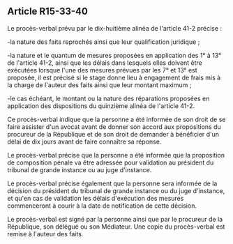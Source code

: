 Article R15-33-40
----
Le procès-verbal prévu par le dix-huitième alinéa de l'article 41-2 précise :

-la nature des faits reprochés ainsi que leur qualification juridique ;

-la nature et le quantum de mesures proposées en application des 1° à 13° de
l'article 41-2, ainsi que les délais dans lesquels elles doivent être exécutées
lorsque l'une des mesures prévues par les 7° et 13° est proposée, il est précisé
si le stage donne lieu à engagement de frais mis à la charge de l'auteur des
faits ainsi que leur montant maximum ;

-le cas échéant, le montant ou la nature des réparations proposées en
application des dispositions du quinzième alinéa de l'article 41-2.

Ce procès-verbal indique que la personne a été informée de son droit de se faire
assister d'un avocat avant de donner son accord aux propositions du procureur de
la République et de son droit de demander à bénéficier d'un délai de dix jours
avant de faire connaître sa réponse.

Le procès-verbal précise que la personne a été informée que la proposition de
composition pénale va être adressée pour validation au président du tribunal de
grande instance ou au juge d'instance.

Le procès-verbal précise également que la personne sera informée de la décision
du président du tribunal de grande instance ou du juge d'instance, et qu'en cas
de validation les délais d'exécution des mesures commenceront à courir à la date
de notification de cette décision.

Le procès-verbal est signé par la personne ainsi que par le procureur de la
République, son délégué ou son Médiateur. Une copie du procès-verbal est remise
à l'auteur des faits.
